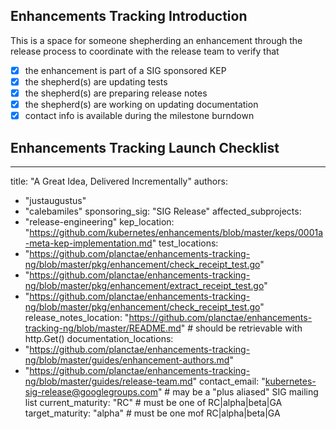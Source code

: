 ## Enhancements Tracking Introduction

This is a space for someone shepherding an enhancement through the release process
to coordinate with the release team to verify that

- [x] the enhancement is part of a SIG sponsored KEP
- [x] the shepherd(s) are updating tests
- [x] the shepherd(s) are preparing release notes
- [x] the shepherd(s) are working on updating documentation
- [x] contact info is available during the milestone burndown

## Enhancements Tracking Launch Checklist

---
title: "A Great Idea, Delivered Incrementally"
authors:
- "justaugustus"
- "calebamiles"
sponsoring_sig: "SIG Release"
affected_subprojects:
- "release-engineering"
kep_location: "https://github.com/kubernetes/enhancements/blob/master/keps/0001a-meta-kep-implementation.md"
test_locations:
- "https://github.com/planctae/enhancements-tracking-ng/blob/master/pkg/enhancement/check_receipt_test.go"
- "https://github.com/planctae/enhancements-tracking-ng/blob/master/pkg/enhancement/extract_receipt_test.go"
- "https://github.com/planctae/enhancements-tracking-ng/blob/master/pkg/enhancement/check_receipt_test.go"
release_notes_location: "https://github.com/planctae/enhancements-tracking-ng/blob/master/README.md" # should be retrievable with http.Get()
documentation_locations:
- "https://github.com/planctae/enhancements-tracking-ng/blob/master/guides/enhancement-authors.md"
- "https://github.com/planctae/enhancements-tracking-ng/blob/master/guides/release-team.md"
contact_email: "kubernetes-sig-release@googlegroups.com" # may be a "plus aliased" SIG mailing list
current_maturity: "RC" # must be one of RC|alpha|beta|GA
target_maturity: "alpha" # must be one mof RC|alpha|beta|GA

